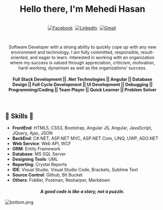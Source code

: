 <p>
  <h1 align="center"><b>Hello there, I'm Mehedi Hasan</b></h1>
</p>

<p align="center">
<br>
<a href="https://www.facebook.com/mehedi9339"><img src="https://img.shields.io/badge/facebook-%231877F2.svg?&style=for-the-badge&logo=facebook&logoColor=white" alt="Facebook" /></a>&nbsp;
<a href="https://www.linkedin.com/in/mehedi9339"><img src="https://img.shields.io/badge/linkedin-%230077B5.svg?&style=for-the-badge&logo=linkedin&logoColor=white" alt="LinkedIn" /></a>&nbsp;
<a href="mailto:mehedihasan9339@gmail.com?subject=Hello%20Mehedi"><img src="https://img.shields.io/badge/gmail-%23D14836.svg?&style=for-the-badge&logo=gmail&logoColor=white" alt="Gmail"/></a>&nbsp;
</p>

<br>

<div>
 <p align="center">
Software Developer with a strong ability to quickly cope up with any new environment and technology. I am fully committed, responsible, result-oriented, and eager to learn. Interested in working with an organization where my success is valued through appreciation, criticism, motivation, hard-working, dynamism as well as the organizations’ success.
</p>
  <p>
  <h4 align="center"><b>Full Stack Development ||  .Net Technologies || Angular || Database Design || Full Cycle Development || UI Development || Debugging || Programming/Coding || Team Player || Quick Learner || Problem Solver</b></h4>
</p>
</div>
<br />


##  🎉 Skills  🎉
- **FrontEnd**: HTML5, CSS3, Bootstrap, Angular JS, Angular, JavaScript, JQuery, Ajax, JSON
- **BackEnd**: C#.NET, ASP.NET MVC, ASP.NET Core, LINQ, UWP, ADO.NET
- **Web Service**: Web API, WCF
- **ORM**: Entity Framework
- **Database**: MS SQL Server
- **Designing Tools**: UML
- **Reporting**: Crystal Reports
- **IDE**: Visual Studio, Visual Studio Code, Brackets, Sublime Text
- **Source Control**: Github, Bit Bucket
- **Others**: Fiddler, Postman, Resharper, Markdown


<h4 align="center">
  <i>A good code is like a story, not a puzzle.</i>
  <br/>
</h4>

![bottom.png](https://i.loli.net/2020/07/12/b3grZD6LFseGuUP.png)
